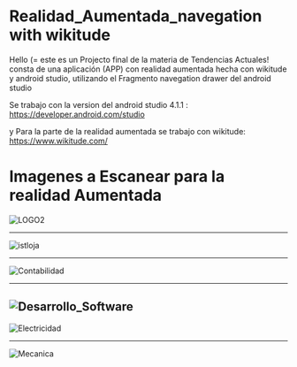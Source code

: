 # Realidad_Aumentada_navegation with wikitude 

Hello (= este es un  Projecto final de la materia de Tendencias Actuales! consta de una  aplicación (APP) con realidad aumentada hecha con wikitude y android studio, utilizando el Fragmento  navegation drawer del android studio 


Se trabajo con la version del android studio 4.1.1 : https://developer.android.com/studio

 y Para la parte de la realidad aumentada se trabajo con wikitude: https://www.wikitude.com/
 



# Imagenes a Escanear para la realidad Aumentada 

![LOGO2](https://user-images.githubusercontent.com/82047029/116286518-eec65980-a754-11eb-9fb8-f0edc4f9da60.jpg)

------------------------------
![istloja](https://user-images.githubusercontent.com/82047029/116286590-0271c000-a755-11eb-9be5-9500a3e5a3e2.jpg)

-----------------------------

![Contabilidad](https://user-images.githubusercontent.com/82047029/116286644-11587280-a755-11eb-9e63-aa26be0a0738.jpg)

------------------------------

![Desarrollo_Software](https://user-images.githubusercontent.com/82047029/116286701-2208e880-a755-11eb-8426-d131dfa6a678.jpg)
----------------------------

![Electricidad](https://user-images.githubusercontent.com/82047029/116286741-32b95e80-a755-11eb-97b8-e0929914e7fd.jpg)

-----------------------------
![Mecanica](https://user-images.githubusercontent.com/82047029/116286803-4369d480-a755-11eb-8dca-6a43f4e65494.jpg)

